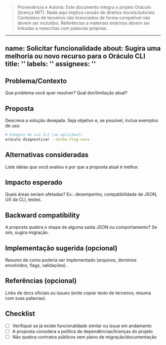 > Proveniência e Autoria: Este documento integra o projeto Oráculo (licença MIT).
> Nada aqui implica cessão de direitos morais/autorais.
> Conteúdos de terceiros não licenciados de forma compatível não devem ser incluídos.
> Referências a materiais externos devem ser linkadas e reescritas com palavras próprias.

---
name: Solicitar funcionalidade
about: Sugira uma melhoria ou novo recurso para o Oráculo CLI
title: ''
labels: ''
assignees: ''
---

## Problema/Contexto
Que problema você quer resolver? Qual dor/limitação atual?

## Proposta
Descreva a solução desejada. Seja objetivo e, se possível, inclua exemplos de uso:

```bash
# Exemplo de uso CLI (se aplicável)
oraculo diagnosticar --minha-flag-nova
```

## Alternativas consideradas
Liste ideias que você avaliou e por que a proposta atual é melhor.

## Impacto esperado
Quais áreas seriam afetadas? Ex.: desempenho, compatibilidade de JSON, UX da CLI, testes.

## Backward compatibility
A proposta quebra o shape de alguma saída JSON ou comportamento? Se sim, sugira migração.

## Implementação sugerida (opcional)
Resumo de como poderia ser implementado (arquivos, domínios envolvidos, flags, validações).

## Referências (opcional)
Links de docs oficiais ou issues (evite copiar texto de terceiros; resuma com suas palavras).

## Checklist
- [ ] Verifiquei se já existe funcionalidade similar ou issue em andamento
- [ ] A proposta considera a política de dependências/licenças do projeto
- [ ] Não quebra contratos públicos sem plano de migração/documentação
